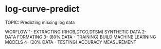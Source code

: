 # log-curve-predict

TOPIC: Predicting missing log data

WORFLOW
1- EXTRACTING (RHOB,DTCO,DTSM) SYNTHETIC DATA
2- DATA FORMATING 
3- (80% DATA - TRAINING) BUILD MACHINE LEARNING MODELS
4- (20% DATA - TESTING) ACCURACY MEASUREMENT
  
  
